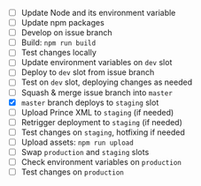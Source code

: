 - [ ] Update Node and its environment variable
- [ ] Update npm packages
- [ ] Develop on issue branch
- [ ] Build: `npm run build`
- [ ] Test changes locally
- [ ] Update environment variables on `dev` slot
- [ ] Deploy to `dev` slot from issue branch
- [ ] Test on `dev` slot, deploying changes as needed
- [ ] Squash & merge issue branch into `master`
- [x] `master` branch deploys to `staging` slot
- [ ] Upload Prince XML to `staging` (if needed)
- [ ] Retrigger deployment to `staging` (if needed)
- [ ] Test changes on `staging`, hotfixing if needed
- [ ] Upload assets: `npm run upload`
- [ ] Swap `production` and `staging` slots
- [ ] Check environment variables on `production`
- [ ] Test changes on `production`
